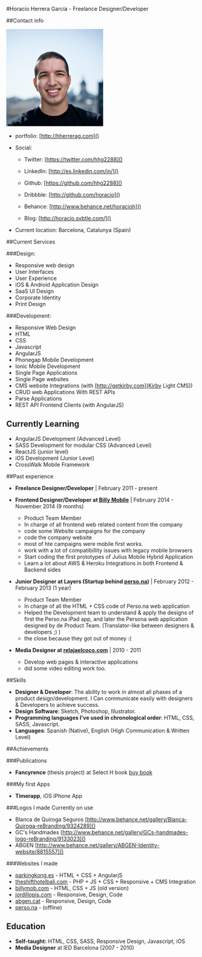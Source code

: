 #Horacio Herrera García - Freelance Designer/Developer

##Contact info

![](avatar.png)

- portfolio: [http://hherrerag.com]()

- Social:
	- Twitter: [https://twitter.com/hhg2288]()
	- LinkedIn: [http://es.linkedin.com/in/]()
	- Github: [https://github.com/hhg2288]()
	- Dribbble: [http://github.com/horacio]()
	- Behance: [http://www.behance.net/horacioh]()
	
	- Blog: [http://horacio.svbtle.com/]()

- Current location: Barcelona, Catalunya (Spain)

##Current Services

###Design:

- Responsive web design
- User Interfaces
- User Experience
- iOS & Android Application Design
- SaaS UI Design
- Corporate Identity
- Print Design

###Development:

- Responsive Web Design
- HTML
- CSS
- Javascript
- AngularJS
- Phonegap Mobile Development
- Ionic Mobile Development
- Single Page Applications
- Single Page websites
- CMS website Integrations (with [http://getkirby.com](Kirby Light CMS))
- CRUD web Applications With REST APIs
- Parse Applications
- REST API Frontend Clients (with AngularJS)

## Currently Learning
- AngularJS Development (Advanced Level)
- SASS Development for modular CSS (Advanced Level)
- ReactJS (junior level)
- iOS Development (Junior Level)
- CrossWalk Mobile Framework


##Past experience

- **Freelance Designer/Developer** | February 2011 - present

- **Frontend Designer/Developer at [Billy Mobile](http://billymob.com)** | February 2014 - November 2014 (9 months)
	- Product Team Member
	- In charge of all frontend web related content from the company
	- code some Website campaigns for the company
	- code the company website
	- most of hte campaigns were mobile first works.
	- work with a lot of compatibillity issues with legacy mobile browsers
	- Start coding the first prototypes of Julius Mobile Hybrid Application
	- Learn a lot about AWS & Heroku Integrations in both Frontend & Backend sides
	
- **Junior Designer at Layers (Startup behind [perso.na](Perso.na))** | February 2012 - February 2013 (1 year)
	- Product Team Member
	- In charge of all the HTML + CSS code of Perso.na web application
	- Helped the Development team to understand & apply the designs of first the Perso.na iPad app, and later the Persona web application designed by de Product Team. (Translator-like between designers & developers ;) )
	- the close because they got out of money :(
	
- **Media Designer at [relajaelcoco.com](relajaelcoco.com)** | 2010 - 2011
	- Develop web pages & interactive applications
	- did some video editing work too.

##Skills

- **Designer & Developer**: The ability to work in almost all phases of a product design/development. I Can communicate easily with designers & Developers to achieve success. 
- **Design Software**: Sketch, Photoshop, Illustrator.
- **Programming languages I've used in chronological order**: HTML, CSS, SASS, Javascript.
- **Languages**: Spanish (Native), English (High Communication & Written Level)

##Achievements

###Publications

- **Fancyrence** (thesis project) at Select H book [buy book](http://www.indexbook.com/libro/select-h-graphic-design-from-spain-937/)

###My first Apps

- **Timerapp**, iOS iPhone App


###Logos I made Currently on use

- Blanca de Quiroga Seguros [http://www.behance.net/gallery/Blanca-Quiroga-reBranding/9324289]()
- GC's Handmades [http://www.behance.net/gallery/GCs-handmades-logo-reBranding/9133023]()
- ABGEN [http://www.behance.net/gallery/ABGEN-Identity-website/8815557]()


###Websites I made
- [parkingkong.es](http://parkingkong.es) - HTML + CSS + AngularjS
- [theshifthotelbali.com](http://theshifthotelbali.com) - PHP + JS + CSS + Responsive + CMS Integration
- [billymob.com](http://billymob.com) - HTML, CSS + JS (old version)
- [jordillopis.com](http://jordillopis.com) - Responsive, Design, Code
- [abgen.cat](http://abgen.cat]) - Responsive, Design, Code
- [perso.na]() - (offline) 

## Education

- **Self-taught:** HTML, CSS, SASS, Responsive Design, Javascript, iOS
- **Media Designer** at IED Barcelona (2007 - 2010)
